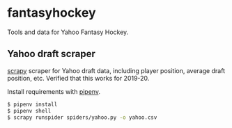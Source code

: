 fantasyhockey
=============

Tools and data for Yahoo Fantasy Hockey.

Yahoo draft scraper
-------------------

[scrapy](https://scrapy.org/) scraper for Yahoo draft data, including player
position, average draft position, etc. Verified that this works for 2019-20.

Install requirements with [pipenv](https://docs.pipenv.org/en/latest/).

```bash
$ pipenv install
$ pipenv shell
$ scrapy runspider spiders/yahoo.py -o yahoo.csv
```
